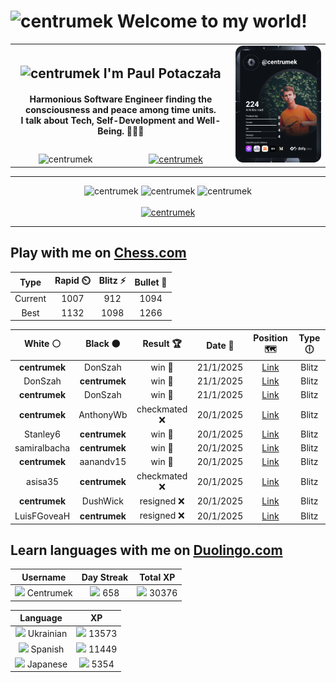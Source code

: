 <h1>
  <img
    src="https://emojis.slackmojis.com/emojis/images/1531849430/4246/blob-sunglasses.gif"
    width="30"
    alt="centrumek"
  />
  Welcome to my world!
</h1>

<table>
  <tbody>
    <tr>
      <td align="center" width="70%" colspan="2">
        <h2>
          <img
            src="https://raw.githubusercontent.com/MartinHeinz/MartinHeinz/master/wave.gif"
            width="30px"
            alt="centrumek"
          />
          I'm Paul Potaczała
        </h2>
        <h4>
          Harmonious Software Engineer finding the consciousness and peace among time units.
          <br/>
          I talk about Tech, Self-Development and Well-Being. 🌿🧘🚀
        </h4>
      </td>
      <td width="30%" rowspan="2">
        <a href="https://app.daily.dev/centrumek">
          <img
            src="./devcard.svg"
            alt="centrumek"
          />
        </a>
      </td>
    </tr>
    <tr align="center">
      <td>
        <img
          src="https://komarev.com/ghpvc/?username=centrumek&label=visitors&color=0e75b6&style=flat"
          alt="centrumek"
        >
      </td>
      <td>
        <a href="https://stackoverflow.com/users/14496012/centrumek">
          <img
            src="https://stackoverflow.com/users/flair/14496012.png?theme=dark"
            alt="centrumek"
          >
        </a>
      </td>
    </tr>
  </tbody>
</table>

---
<div align="center">
  <img 
    src="https://github-readme-stats.vercel.app/api?username=centrumek&show_icons=true&count_private=true&theme=dark&hide_border=true&hide=issues,contribs&bg_color=00000000"
    alt="centrumek"
  />
  <img
    src="https://github-readme-stats.vercel.app/api/top-langs/?username=centrumek&layout=compact&hide_border=true&theme=dark&bg_color=00000000&langs_count=6&exclude_repo=air-statistic-app"
    alt="centrumek"
  />
  <img 
    src="https://github-readme-streak-stats.herokuapp.com?user=centrumek&theme=dark&hide_border=true&background=FFFFFF00"
    alt="centrumek"
  />
  <br/>
  <br/>
  <a href="https://www.buymeacoffee.com/centrumek">
    <img
      src="https://cdn.buymeacoffee.com/buttons/v2/default-orange.png"
      height="50"
      width="210"
      alt="centrumek"
    />
  </a>
</div>

---

## Play with me on [Chess.com](https://www.chess.com/member/centrumek)

<div align="center">
<!--START_SECTION:chessStats-->
<!-- Automatically generated with https://github.com/Balastrong/chess-stats-action -->

| Type | Rapid ⏲️ | Blitz ⚡ | Bullet 🔫 |
|:---:|:---:|:---:|:---:|
| Current | 1007 | 912 | 1094 |
| Best | 1132 | 1098 | 1266 |

| White ⚪ | Black ⚫ | Result 🏆 | Date 📅 | Position 🗺️ | Type 🕕 |
|:---:|:---:|:---:|:---:|:---:|:---:|
| **centrumek** | DonSzah | win 🥇 | 21/1/2025 | <a href="http://www.ee.unb.ca/cgi-bin/tervo/fen.pl?select=R7/8/8/8/8/k1K5/8/8 b - - 70 98">Link</a> | Blitz |
| DonSzah | **centrumek** | win 🥇 | 21/1/2025 | <a href="http://www.ee.unb.ca/cgi-bin/tervo/fen.pl?select=2r5/3k4/4p2p/1PK2p1P/R2P1P2/8/P7/6q1 w - - 2 56">Link</a> | Blitz |
| **centrumek** | DonSzah | win 🥇 | 21/1/2025 | <a href="http://www.ee.unb.ca/cgi-bin/tervo/fen.pl?select=4k3/3b4/1Q6/B2p4/4p2r/7P/2P5/2KR3R b - - 0 32">Link</a> | Blitz |
| **centrumek** | AnthonyWb | checkmated ❌ | 20/1/2025 | <a href="http://www.ee.unb.ca/cgi-bin/tervo/fen.pl?select=8/8/8/8/Kqk5/8/8/8 w - -">Link</a> | Blitz |
| Stanley6 | **centrumek** | win 🥇 | 20/1/2025 | <a href="http://www.ee.unb.ca/cgi-bin/tervo/fen.pl?select=4r1k1/4r1p1/4R3/2Qb4/3P1P2/5NPp/6qP/5RK1 w - -">Link</a> | Blitz |
| samiralbacha | **centrumek** | win 🥇 | 20/1/2025 | <a href="http://www.ee.unb.ca/cgi-bin/tervo/fen.pl?select=8/8/p1k5/1p1pK3/1Pn5/2P5/8/8 w - -">Link</a> | Blitz |
| **centrumek** | aanandv15 | win 🥇 | 20/1/2025 | <a href="http://www.ee.unb.ca/cgi-bin/tervo/fen.pl?select=7Q/R7/8/6pr/4p3/4Kpk1/8/8 b - -">Link</a> | Blitz |
| asisa35 | **centrumek** | checkmated ❌ | 20/1/2025 | <a href="http://www.ee.unb.ca/cgi-bin/tervo/fen.pl?select=2Q5/2k4p/pp1b4/2p3q1/6B1/1P3P2/P1PP1PRP/R6K b - -">Link</a> | Blitz |
| **centrumek** | DushWick | resigned ❌ | 20/1/2025 | <a href="http://www.ee.unb.ca/cgi-bin/tervo/fen.pl?select=r4rk1/ppp2pp1/5q2/3p4/5pR1/4P3/P1P1K2P/2B5 w - -">Link</a> | Blitz |
| LuisFGoveaH | **centrumek** | resigned ❌ | 20/1/2025 | <a href="http://www.ee.unb.ca/cgi-bin/tervo/fen.pl?select=8/pp1r4/2kP4/8/5B2/5KP1/PP1R4/8 b - -">Link</a> | Blitz |

<!--END_SECTION:chessStats-->
</div>

## Learn languages with me on [Duolingo.com](https://www.duolingo.com/profile/Centrumek)

<div align="center">
<!--START_SECTION:duolingoStats-->
<!-- Automatically generated with https://github.com/centrumek/duolingo-readme-stats-->

| Username | Day Streak | Total XP |
|:---:|:---:|:---:|
| <img src="https://raw.githubusercontent.com/centrumek/duolingo-readme-stats/main/assets/duolingo.png" height="12"> Centrumek | <img src="https://raw.githubusercontent.com/centrumek/duolingo-readme-stats/main/assets/streakinactive.svg" height="12"> 658 | <img src="https://raw.githubusercontent.com/centrumek/duolingo-readme-stats/main/assets/xp.svg" height="12"> 30376 | <img src="https://raw.githubusercontent.com/centrumek/duolingo-readme-stats/main/assets/xp.svg" height="12"> 0 |

| Language | XP |
|:---:|:---:|
| <img src="https://raw.githubusercontent.com/centrumek/duolingo-readme-stats/main/assets/langs/ukrainian.svg" height="12"> Ukrainian | <img src="https://raw.githubusercontent.com/centrumek/duolingo-readme-stats/main/assets/xp.svg" height="12"> 13573 |
| <img src="https://raw.githubusercontent.com/centrumek/duolingo-readme-stats/main/assets/langs/spanish.svg" height="12"> Spanish | <img src="https://raw.githubusercontent.com/centrumek/duolingo-readme-stats/main/assets/xp.svg" height="12"> 11449 |
| <img src="https://raw.githubusercontent.com/centrumek/duolingo-readme-stats/main/assets/langs/japanese.svg" height="12"> Japanese | <img src="https://raw.githubusercontent.com/centrumek/duolingo-readme-stats/main/assets/xp.svg" height="12"> 5354 |

<!--END_SECTION:duolingoStats-->
</div>
<!--
**centrumek/centrumek** is a ✨ _special_ ✨ repository because its `README.md` (this file) appears on your GitHub profile.

Here are some ideas to get you started:

- 🔭 I’m currently working on ...
- 🌱 I’m currently learning ...
- 👯 I’m looking to collaborate on ...
- 🤔 I’m looking for help with ...
- 💬 Ask me about ...
- 📫 How to reach me: ...
- 😄 Pronouns: ...
- ⚡ Fun fact: ...
-->
